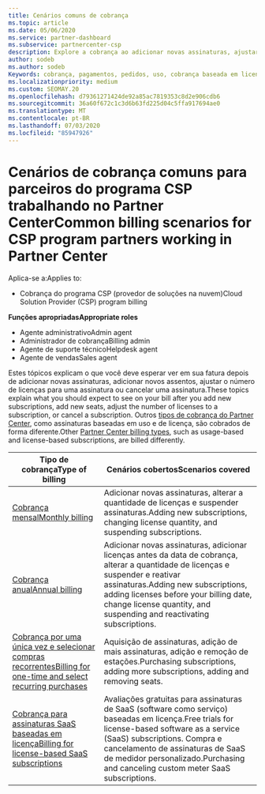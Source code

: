 ```yaml
---
title: Cenários comuns de cobrança
ms.topic: article
ms.date: 05/06/2020
ms.service: partner-dashboard
ms.subservice: partnercenter-csp
description: Explore a cobrança ao adicionar novas assinaturas, ajustar a quantidade de licenças ou cancelar uma assinatura. Veja como as assinaturas baseadas em uso e licença são diferentes.
author: sodeb
ms.author: sodeb
Keywords: cobrança, pagamentos, pedidos, uso, cobrança baseada em licença, data de aniversário, termo, cancelamento, renovação, fórmula de preço, arquivo de reconciliação, arquivo reconhecimento
ms.localizationpriority: medium
ms.custom: SEOMAY.20
ms.openlocfilehash: d79361271424de92a85ac7819353c8d2e906cdb6
ms.sourcegitcommit: 36a60f672c1c3d6b63fd225d04c5ffa917694ae0
ms.translationtype: MT
ms.contentlocale: pt-BR
ms.lasthandoff: 07/03/2020
ms.locfileid: "85947926"
---
```

# <a name="common-billing-scenarios-for-csp-program-partners-working-in-partner-center"></a><span data-ttu-id="4b824-105">Cenários de cobrança comuns para parceiros do programa CSP trabalhando no Partner Center</span><span class="sxs-lookup"><span data-stu-id="4b824-105">Common billing scenarios for CSP program partners working in Partner Center</span></span>

<span data-ttu-id="4b824-106">Aplica-se a:</span><span class="sxs-lookup"><span data-stu-id="4b824-106">Applies to:</span></span>

- <span data-ttu-id="4b824-107">Cobrança do programa CSP (provedor de soluções na nuvem)</span><span class="sxs-lookup"><span data-stu-id="4b824-107">Cloud Solution Provider (CSP) program billing</span></span>

<span data-ttu-id="4b824-108">**Funções apropriadas**</span><span class="sxs-lookup"><span data-stu-id="4b824-108">**Appropriate roles**</span></span>

- <span data-ttu-id="4b824-109">Agente administrativo</span><span class="sxs-lookup"><span data-stu-id="4b824-109">Admin agent</span></span>
- <span data-ttu-id="4b824-110">Administrador de cobrança</span><span class="sxs-lookup"><span data-stu-id="4b824-110">Billing admin</span></span>
- <span data-ttu-id="4b824-111">Agente de suporte técnico</span><span class="sxs-lookup"><span data-stu-id="4b824-111">Helpdesk agent</span></span>
- <span data-ttu-id="4b824-112">Agente de vendas</span><span class="sxs-lookup"><span data-stu-id="4b824-112">Sales agent</span></span>

<span data-ttu-id="4b824-113">Estes tópicos explicam o que você deve esperar ver em sua fatura depois de adicionar novas assinaturas, adicionar novos assentos, ajustar o número de licenças para uma assinatura ou cancelar uma assinatura.</span><span class="sxs-lookup"><span data-stu-id="4b824-113">These topics explain what you should expect to see on your bill after you add new subscriptions, add new seats, adjust the number of licenses to a subscription, or cancel a subscription.</span></span> <span data-ttu-id="4b824-114">Outros [tipos de cobrança do Partner Center](billing-different-types.md), como assinaturas baseadas em uso e de licença, são cobrados de forma diferente.</span><span class="sxs-lookup"><span data-stu-id="4b824-114">Other [Partner Center billing types](billing-different-types.md), such as usage-based and license-based subscriptions, are billed differently.</span></span>

| <span data-ttu-id="4b824-115">Tipo de cobrança</span><span class="sxs-lookup"><span data-stu-id="4b824-115">Type of billing</span></span> | <span data-ttu-id="4b824-116">Cenários cobertos</span><span class="sxs-lookup"><span data-stu-id="4b824-116">Scenarios covered</span></span> |
| --------------- | ----------------- |
| [<span data-ttu-id="4b824-117">Cobrança mensal</span><span class="sxs-lookup"><span data-stu-id="4b824-117">Monthly billing</span></span>](common-billing-scenarios-monthly.md) | <span data-ttu-id="4b824-118">Adicionar novas assinaturas, alterar a quantidade de licenças e suspender assinaturas.</span><span class="sxs-lookup"><span data-stu-id="4b824-118">Adding new subscriptions, changing license quantity, and suspending subscriptions.</span></span> |
| [<span data-ttu-id="4b824-119">Cobrança anual</span><span class="sxs-lookup"><span data-stu-id="4b824-119">Annual billing</span></span>](common-billing-scenarios-annual.md) | <span data-ttu-id="4b824-120">Adicionar novas assinaturas, adicionar licenças antes da data de cobrança, alterar a quantidade de licenças e suspender e reativar assinaturas.</span><span class="sxs-lookup"><span data-stu-id="4b824-120">Adding new subscriptions, adding licenses before your billing date, change license quantity, and suspending and reactivating subscriptions.</span></span> |
| [<span data-ttu-id="4b824-121">Cobrança por uma única vez e selecionar compras recorrentes</span><span class="sxs-lookup"><span data-stu-id="4b824-121">Billing for one-time and select recurring purchases</span></span>](common-billing-scenarios-onetime-recurring.md) | <span data-ttu-id="4b824-122">Aquisição de assinaturas, adição de mais assinaturas, adição e remoção de estações.</span><span class="sxs-lookup"><span data-stu-id="4b824-122">Purchasing subscriptions, adding more subscriptions, adding and removing seats.</span></span> |
| [<span data-ttu-id="4b824-123">Cobrança para assinaturas SaaS baseadas em licença</span><span class="sxs-lookup"><span data-stu-id="4b824-123">Billing for license-based SaaS subscriptions</span></span>](common-billing-scenarios-saas.md) | <span data-ttu-id="4b824-124">Avaliações gratuitas para assinaturas de SaaS (software como serviço) baseadas em licença.</span><span class="sxs-lookup"><span data-stu-id="4b824-124">Free trials for license-based software as a service (SaaS) subscriptions.</span></span> <span data-ttu-id="4b824-125">Compra e cancelamento de assinaturas de SaaS de medidor personalizado.</span><span class="sxs-lookup"><span data-stu-id="4b824-125">Purchasing and canceling custom meter SaaS subscriptions.</span></span> |
